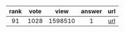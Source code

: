 
| rank | vote | view | answer | url |
|:-:|:-:|:-:|:-:|:-:|
|91|1028|1598510|1| [url](http://stackoverflow.com/questions/81584/what-ide-to-use-for-python) |
